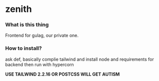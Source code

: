 # zenith

### What is this thing
Frontend for gulag, our private one.

### How to install?
ask def, basically complie tailwind and install node and requirements for backend then run with hypercorn

**USE TAILWIND 2.2.16 OR POSTCSS WILL GET AUTISM**